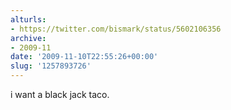 ```yaml
---
alturls:
- https://twitter.com/bismark/status/5602106356
archive:
- 2009-11
date: '2009-11-10T22:55:26+00:00'
slug: '1257893726'
---
```


i want a black jack taco.

